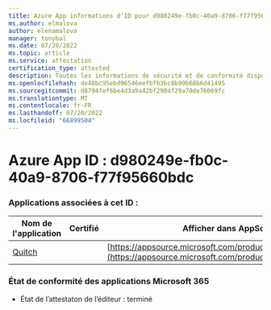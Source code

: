 ```yaml
---
title: Azure App informations d’ID pour d980249e-fb0c-40a9-8706-f77f95660bdc
ms.author: elmalova
author: elenamalova
manager: tonybal
ms.date: 07/20/2022
ms.topic: article
ms.service: attestation
certification_type: attested
description: Toutes les informations de sécurité et de conformité disponibles pour d980249e-fb0c-40a9-8706-f77f95660bdc.
ms.openlocfilehash: de48bc95ebd96546eefbfb3bc8b99b68b6d41495
ms.sourcegitcommit: d8794fef6be4d3a9a42bf2904f29a70de76069fc
ms.translationtype: MT
ms.contentlocale: fr-FR
ms.lasthandoff: 07/20/2022
ms.locfileid: "66899504"
---
```

# <a name="azure-app-id-d980249e-fb0c-40a9-8706-f77f95660bdc"></a>Azure App ID : d980249e-fb0c-40a9-8706-f77f95660bdc


### <a name="apps-associated-with-this-id"></a>Applications associées à cet ID :
| **Nom de l'application** | **Certifié** | **Afficher dans AppSource** |
|--------------|---------------|-----------------------|
| [Quitch](../forward/WA200003683.md) |  | [https://appsource.microsoft.com/product/office/WA200003683](https://appsource.microsoft.com/product/office/WA200003683) |

### <a name="microsoft-365-app-compliance-status"></a>État de conformité des applications Microsoft 365
- État de l’attestaton de l’éditeur : terminé
